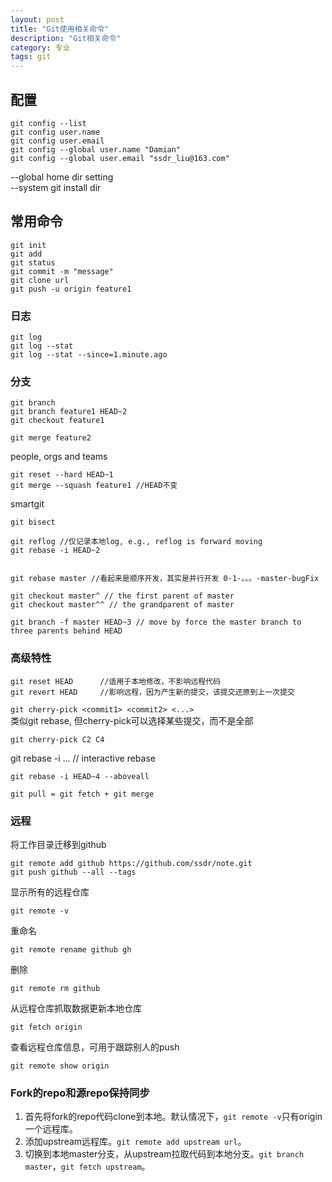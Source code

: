 ```yaml
---
layout: post
title: "Git使用相关命令"
description: "Git相关命令"
category: 专业 
tags: git
---
```


## 配置
	git config --list
	git config user.name
	git config user.email
	git config --global user.name "Damian"
	git config --global user.email "ssdr_liu@163.com"
--global home dir setting   
--system git install dir

## 常用命令
	git init
	git add
	git status
	git commit -m "message"
	git clone url
	git push -u origin feature1
### 日志
	git log
	git log --stat
	git log --stat --since=1.minute.ago
### 分支
	git branch
	git branch feature1 HEAD~2
	git checkout feature1

	git merge feature2

people, orgs and teams

	git reset --hard HEAD~1
	git merge --squash feature1 //HEAD不变

smartgit

	git bisect

	git reflog //仅记录本地log, e.g., reflog is forward moving
	git rebase -i HEAD~2


	git rebase master //看起来是顺序开发，其实是并行开发 0-1-。。。-master-bugFix

	git checkout master^ // the first parent of master
	git checkout master^^ // the grandparent of master

	git branch -f master HEAD~3 // move by force the master branch to three parents behind HEAD
### 高级特性
	git reset HEAD 		//适用于本地修改，不影响远程代码
	git revert HEAD 	//影响远程，因为产生新的提交，该提交还原到上一次提交

`git cherry-pick <commit1> <commit2> <...> `   
类似git rebase, 但cherry-pick可以选择某些提交，而不是全部
	
	git cherry-pick C2 C4

git rebase -i ... // interactive rebase
	
	git rebase -i HEAD~4 --aboveall

`git pull = git fetch + git merge`

### 远程

将工作目录迁移到github

	git remote add github https://github.com/ssdr/note.git
	git push github --all --tags

显示所有的远程仓库

	git remote -v
重命名

	git remote rename github gh
删除

	git remote rm github

从远程仓库抓取数据更新本地仓库

	git fetch origin

查看远程仓库信息，可用于跟踪别人的push

	git remote show origin


### Fork的repo和源repo保持同步

1. 首先将fork的repo代码clone到本地。默认情况下，`git remote -v`只有origin一个远程库。
2. 添加upstream远程库。`git remote add upstream url`。
3. 切换到本地master分支，从upstream拉取代码到本地分支。`git branch master`，`git fetch upstream`。

